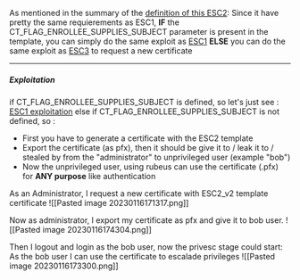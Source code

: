 

As mentioned in the summary of the [definition of this ESC2](Methodology/Red/ActiveDirectory/Roles/ADCS/Vulnerabilities/ESC2/Definition.md):
Since it have pretty the same requierements as ESC1,
**IF** the  CT_FLAG_ENROLLEE_SUPPLIES_SUBJECT parameter is present in the template, you can simply do the same exploit as [ESC1](Methodology/Red/ActiveDirectory/Roles/ADCS/Vulnerabilities/ESC1/Definition.md)
**ELSE** you can do the same exploit as [ESC3](Methodology/Red/ActiveDirectory/Roles/ADCS/Vulnerabilities/ESC3/Definition.md) to request a new certificate

---

##### Exploitation

if CT_FLAG_ENROLLEE_SUPPLIES_SUBJECT is defined, so let's just see : [ESC1 exploitation](Methodology/Red/ActiveDirectory/Roles/ADCS/Vulnerabilities/ESC1/Exploitation.md)
else if CT_FLAG_ENROLLEE_SUPPLIES_SUBJECT is not defined, so :

- First you have to generate a certificate with the ESC2 template
- Export the certificate (as pfx), then it should be give it to / leak it to / stealed by from the "administrator" to unprivileged user (example "bob")
- Now the unprivileged user, using rubeus can use the certificate (.pfx) for **ANY purpose** like authentication

As an Administrator, I request a new certificate with ESC2_v2 template certificate
![[Pasted image 20230116171317.png]]

Now as administrator, I export my certificate as pfx and give it to bob user.
![[Pasted image 20230116174304.png]]

Then I logout and login as the bob user, now the privesc stage could start:
As the bob user I can use the certificate to escalade privileges
![[Pasted image 20230116173300.png]]